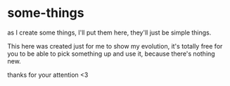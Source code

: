 # some-things
as I create some things, I'll put them here, they'll just be simple things.

This here was created just for me to show my evolution, it's totally free for you to be able to pick something up and use it, because there's nothing new.

thanks for your attention <3
